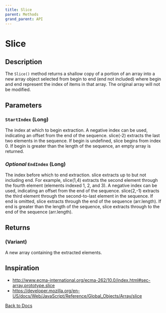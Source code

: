 ```yaml
---
title: Slice
parent: Methods
grand_parent: API
---
```


# Slice

## Description
The `Slice()` method returns a shallow copy of a portion of an array into a new array object selected from begin to end (end not included) where begin and end represent the index of items in that array. The original array will not be modified.

## Parameters
### `StartIndex` (Long)
The index at which to begin extraction.
A negative index can be used, indicating an offset from the end of the sequence. slice(-2) extracts the last two elements in the sequence.
If begin is undefined, slice begins from index 0.
If begin is greater than the length of the sequence, an empty array is returned.
### *Optional* `EndIndex` (Long)
The index before which to end extraction. slice extracts up to but not including end.
For example, slice(1,4) extracts the second element through the fourth element (elements indexed 1, 2, and 3).
A negative index can be used, indicating an offset from the end of the sequence. slice(2,-1) extracts the third element through the second-to-last element in the sequence.
If end is omitted, slice extracts through the end of the sequence (arr.length).
If end is greater than the length of the sequence, slice extracts through to the end of the sequence (arr.length).

## Returns
### (Variant)
A new array containing the extracted elements.

## Inspiration
* <http://www.ecma-international.org/ecma-262/10.0/index.html#sec-array.prototype.slice>
* <https://developer.mozilla.org/en-US/docs/Web/JavaScript/Reference/Global_Objects/Array/slice>


[Back to Docs](https://senipah.github.io/VBA-Better-Array/)

